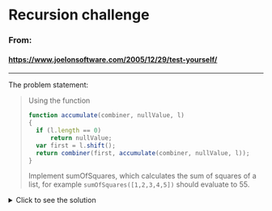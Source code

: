 # **Recursion challenge**

### From:
#### https://www.joelonsoftware.com/2005/12/29/test-yourself/

---

The problem statement:

> Using the function
> ```javascript
> function accumulate(combiner, nullValue, l)
> {
> 	if (l.length == 0)
> 		return nullValue;
> 	var first = l.shift();
> 	return combiner(first, accumulate(combiner, nullValue, l));
> }
> ```
> Implement sumOfSquares, which calculates the sum of squares of a list, for example
> `sumOfSquares([1,2,3,4,5])`
> should evaluate to 55.

<details>
<summary>Click to see the solution</summary>

```javascript
function sumOfSquares(arr){
    accumulate((i, fun)=>i*i+fun, 0, arr)
}
```

</details>